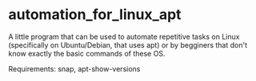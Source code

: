 # automation_for_linux_apt

A little program that can be used to automate repetitive tasks on Linux (specifically on Ubuntu/Debian, that uses apt) or by begginers that don't know exactly the basic commands of these OS.

Requirements: snap, apt-show-versions
